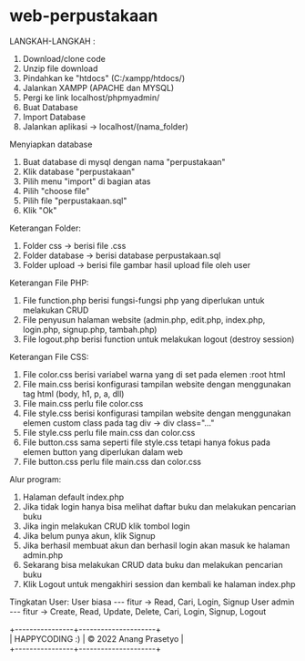 # web-perpustakaan

LANGKAH-LANGKAH :
1. Download/clone code
2. Unzip file download
3. Pindahkan ke "htdocs" (C:/xampp/htdocs/)
4. Jalankan XAMPP (APACHE dan MYSQL)
5. Pergi ke link localhost/phpmyadmin/
6. Buat Database
7. Import Database
8. Jalankan aplikasi -> localhost/(nama_folder)

Menyiapkan database
1. Buat database di mysql dengan nama "perpustakaan"
2. Klik database "perpustakaan"
3. Pilih menu "import" di bagian atas
4. Pilih "choose file"
5. Pilih file "perpustakaan.sql"
6. Klik "Ok"

Keterangan Folder:
1. Folder css -> berisi file .css
2. Folder database -> berisi database perpustakaan.sql
3. Folder upload -> berisi file gambar hasil upload file oleh user

Keterangan File PHP:
1. File function.php berisi fungsi-fungsi php yang diperlukan untuk melakukan CRUD
2. File penyusun halaman website (admin.php, edit.php, index.php, login.php, signup.php, tambah.php)
3. File logout.php berisi function untuk melakukan logout (destroy session)

Keterangan File CSS:
1. File color.css berisi variabel warna yang di set pada elemen :root html
2. File main.css berisi konfigurasi tampilan website dengan menggunakan tag html (body, h1, p, a, dll)
3. File main.css perlu file color.css
4. File style.css berisi konfigurasi tampilan website dengan menggunakan elemen custom class pada tag div -> div class="..."
5. File style.css perlu file main.css dan color.css
6. File button.css sama seperti file style.css tetapi hanya fokus pada elemen button yang diperlukan dalam web
7. File button.css perlu file main.css dan color.css

Alur program:
1. Halaman default index.php
2. Jika tidak login hanya bisa melihat daftar buku dan melakukan pencarian buku
3. Jika ingin melakukan CRUD klik tombol login
4. Jika belum punya akun, klik Signup
5. Jika berhasil membuat akun dan berhasil login akan masuk ke halaman admin.php
6. Sekarang bisa melakukan CRUD data buku dan melakukan pencarian buku
7. Klik Logout untuk mengakhiri session dan kembali ke halaman index.php

Tingkatan User:
User biasa --- fitur -> Read, Cari, Login, Signup
User admin --- fitur -> Create, Read, Update, Delete, Cari, Login, Signup, Logout

+----------------+---------------------+<br>
| HAPPYCODING :) | &copy; 2022 Anang Prasetyo |<br>
+----------------+---------------------+
